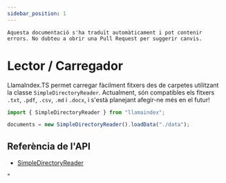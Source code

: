 ```yaml
---
sidebar_position: 1
---
```


`Aquesta documentació s'ha traduït automàticament i pot contenir errors. No dubteu a obrir una Pull Request per suggerir canvis.`

# Lector / Carregador

LlamaIndex.TS permet carregar fàcilment fitxers des de carpetes utilitzant la classe `SimpleDirectoryReader`. Actualment, són compatibles els fitxers `.txt`, `.pdf`, `.csv`, `.md` i `.docx`, i s'està planejant afegir-ne més en el futur!

```typescript
import { SimpleDirectoryReader } from "llamaindex";

documents = new SimpleDirectoryReader().loadData("./data");
```

## Referència de l'API

- [SimpleDirectoryReader](../../api/classes/SimpleDirectoryReader.md)

"

